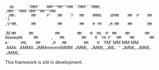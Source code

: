       db      `7MMF'   MMP""MM""YMM `7MMF'`7MMM.     ,MMF'`7MMF'MMP""MM""YMM
     ;MM:       MM     P'   MM   `7   MM    MMMb    dPMM    MM  P'   MM   `7
    ,V^MM.      MM          MM        MM    M YM   ,M MM    MM       MM     
   ,M  `MM      MM          MM        MM    M  Mb  M' MM    MM       MM     
   AbmmmqMA     MM      ,   MM        MM    M  YM.P'  MM    MM       MM     
  A'     VML    MM     ,M   MM        MM    M  `YM'   MM    MM       MM     
.AMA.   .AMMA..JMMmmmmMMM .JMML.    .JMML..JML. `'  .JMML..JMML.   .JMML.   

This framework is still in development.